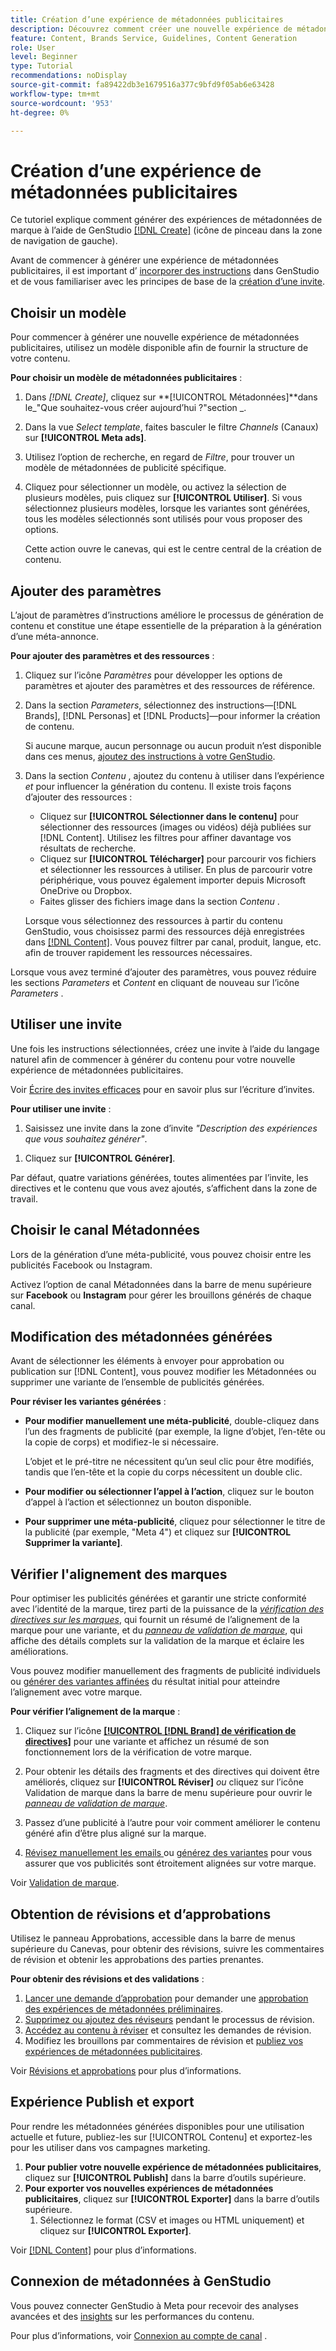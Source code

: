 ```yaml
---
title: Création d’une expérience de métadonnées publicitaires
description: Découvrez comment créer une nouvelle expérience de métadonnées de publicité sur la marque (pour Facebook ou Instagram) avec une IA générative.
feature: Content, Brands Service, Guidelines, Content Generation
role: User
level: Beginner
type: Tutorial
recommendations: noDisplay
source-git-commit: fa89422db3e1679516a377c9bfd9f05ab6e63428
workflow-type: tm+mt
source-wordcount: '953'
ht-degree: 0%

---
```



# Création d’une expérience de métadonnées publicitaires

Ce tutoriel explique comment générer des expériences de métadonnées de marque à l’aide de GenStudio [[!DNL Create]](/help/user-guide/create/overview.md) (icône de pinceau dans la zone de navigation de gauche).

Avant de commencer à générer une expérience de métadonnées publicitaires, il est important d’ [incorporer des instructions](/help/user-guide/guidelines/add-guidelines.md) dans GenStudio et de vous familiariser avec les principes de base de la [création d’une invite](/help/user-guide/effective-prompts.md).

## Choisir un modèle

Pour commencer à générer une nouvelle expérience de métadonnées publicitaires, utilisez un modèle disponible afin de fournir la structure de votre contenu.

**Pour choisir un modèle de métadonnées publicitaires** :

1. Dans _[!DNL Create]_, cliquez sur **[!UICONTROL Métadonnées]**dans le_&quot;Que souhaitez-vous créer aujourd’hui ?&quot;section _.
1. Dans la vue _Select template_, faites basculer le filtre _Channels_ (Canaux) sur **[!UICONTROL Meta ads]**.
1. Utilisez l’option de recherche, en regard de _Filtre_, pour trouver un modèle de métadonnées de publicité spécifique.
1. Cliquez pour sélectionner un modèle, ou activez la sélection de plusieurs modèles, puis cliquez sur **[!UICONTROL Utiliser]**. Si vous sélectionnez plusieurs modèles, lorsque les variantes sont générées, tous les modèles sélectionnés sont utilisés pour vous proposer des options.

   Cette action ouvre le canevas, qui est le centre central de la création de contenu.

## Ajouter des paramètres

L’ajout de paramètres d’instructions améliore le processus de génération de contenu et constitue une étape essentielle de la préparation à la génération d’une méta-annonce.

**Pour ajouter des paramètres et des ressources** :

1. Cliquez sur l’icône _Paramètres_ pour développer les options de paramètres et ajouter des paramètres et des ressources de référence.
1. Dans la section _Parameters_, sélectionnez des instructions—[!DNL Brands], [!DNL Personas] et [!DNL Products]—pour informer la création de contenu.

   Si aucune marque, aucun personnage ou aucun produit n’est disponible dans ces menus, [ajoutez des instructions à votre GenStudio](/help/user-guide/guidelines/add-guidelines.md).

1. Dans la section _Contenu_ , ajoutez du contenu à utiliser dans l’expérience *et* pour influencer la génération du contenu. Il existe trois façons d’ajouter des ressources :
   * Cliquez sur **[!UICONTROL Sélectionner dans le contenu]** pour sélectionner des ressources (images ou vidéos) déjà publiées sur [!DNL Content]. Utilisez les filtres pour affiner davantage vos résultats de recherche.
   * Cliquez sur **[!UICONTROL Télécharger]** pour parcourir vos fichiers et sélectionner les ressources à utiliser. En plus de parcourir votre périphérique, vous pouvez également importer depuis Microsoft OneDrive ou Dropbox.
   * Faites glisser des fichiers image dans la section _Contenu_ .

   Lorsque vous sélectionnez des ressources à partir du contenu GenStudio, vous choisissez parmi des ressources déjà enregistrées dans [[!DNL Content]](/help/user-guide/content/overview.md). Vous pouvez filtrer par canal, produit, langue, etc. afin de trouver rapidement les ressources nécessaires.

Lorsque vous avez terminé d’ajouter des paramètres, vous pouvez réduire les sections *Parameters* et *Content* en cliquant de nouveau sur l’icône _Parameters_ .

## Utiliser une invite

Une fois les instructions sélectionnées, créez une invite à l’aide du langage naturel afin de commencer à générer du contenu pour votre nouvelle expérience de métadonnées publicitaires.

Voir [Écrire des invites efficaces](/help/user-guide/effective-prompts.md) pour en savoir plus sur l’écriture d’invites.

**Pour utiliser une invite** :

1. Saisissez une invite dans la zone d’invite _&quot;Description des expériences que vous souhaitez générer&quot;_.
   <!-- If the prompt box is not visible, click **[!UICONTROL Open to prompt]** to expand it. -->

<!-- 1. Optionally, click one of the prompt suggestions visible just above the prompt text box. Clicking a suggestion auto-fills the suggested prompt in the prompt box. -->
1. Cliquez sur **[!UICONTROL Générer]**.

Par défaut, quatre variations générées, toutes alimentées par l’invite, les directives et le contenu que vous avez ajoutés, s’affichent dans la zone de travail.

## Choisir le canal Métadonnées

Lors de la génération d’une méta-publicité, vous pouvez choisir entre les publicités Facebook ou Instagram.

Activez l’option de canal Métadonnées dans la barre de menu supérieure sur **Facebook** ou **Instagram** pour gérer les brouillons générés de chaque canal.

## Modification des métadonnées générées

Avant de sélectionner les éléments à envoyer pour approbation ou publication sur [!DNL Content], vous pouvez modifier les Métadonnées ou supprimer une variante de l’ensemble de publicités générées.

**Pour réviser les variantes générées** :

* **Pour modifier manuellement une méta-publicité**, double-cliquez dans l’un des fragments de publicité (par exemple, la ligne d’objet, l’en-tête ou la copie de corps) et modifiez-le si nécessaire.

  L’objet et le pré-titre ne nécessitent qu’un seul clic pour être modifiés, tandis que l’en-tête et la copie du corps nécessitent un double clic.

* **Pour modifier ou sélectionner l’appel à l’action**, cliquez sur le bouton d’appel à l’action et sélectionnez un bouton disponible.
* **Pour supprimer une méta-publicité**, cliquez pour sélectionner le titre de la publicité (par exemple, &quot;Meta 4&quot;) et cliquez sur **[!UICONTROL Supprimer la variante]**.

## Vérifier l&#39;alignement des marques

Pour optimiser les publicités générées et garantir une stricte conformité avec l’identité de la marque, tirez parti de la puissance de la [_vérification des directives sur les marques_](/help/user-guide/guidelines/brand-validation.md#brand-guidelines-check), qui fournit un résumé de l’alignement de la marque pour une variante, et du [_panneau de validation de marque_](/help/user-guide/guidelines/brand-validation.md#brand-validation-panel), qui affiche des détails complets sur la validation de la marque et éclaire les améliorations.

Vous pouvez modifier manuellement des fragments de publicité individuels ou [générer des variantes affinées](/help/user-guide/create/generate-variants.md) du résultat initial pour atteindre l’alignement avec votre marque.

**Pour vérifier l’alignement de la marque** :

1. Cliquez sur l’icône [**[!UICONTROL [!DNL Brand] de vérification de directives]**](/help/user-guide/guidelines/brand-validation.md#brand-guidelines-check) pour une variante et affichez un résumé de son fonctionnement lors de la vérification de votre marque.
1. Pour obtenir les détails des fragments et des directives qui doivent être améliorés, cliquez sur **[!UICONTROL Réviser]** _ou_ cliquez sur l’icône Validation de marque dans la barre de menu supérieure pour ouvrir le [_panneau de validation de marque_](/help/user-guide/guidelines/brand-validation.md#brand-validation-panel).

1. Passez d’une publicité à l’autre pour voir comment améliorer le contenu généré afin d’être plus aligné sur la marque.
1. [ Révisez manuellement les emails ](#revise-generated-emails) ou [générez des variantes](/help/user-guide/create/generate-variants.md) pour vous assurer que vos publicités sont étroitement alignées sur votre marque.

Voir [Validation de marque](/help/user-guide/guidelines/brand-validation.md).

## Obtention de révisions et d’approbations

Utilisez le panneau Approbations, accessible dans la barre de menus supérieure du Canevas, pour obtenir des révisions, suivre les commentaires de révision et obtenir les approbations des parties prenantes.

**Pour obtenir des révisions et des validations** :

1. [Lancer une demande d’approbation](/help/user-guide/approvals/request-review.md) pour demander une [approbation des expériences de métadonnées préliminaires](/help/user-guide/approvals/approve-content.md).
1. [Supprimez ou ajoutez des réviseurs](/help/user-guide/approvals/review-and-edit.md#manage-approvals) pendant le processus de révision.
1. [Accédez au contenu à réviser](/help/user-guide/approvals/review-and-edit.md#access-content-for-review) et consultez les demandes de révision.
1. Modifiez les brouillons par commentaires de révision et [publiez vos expériences de métadonnées publicitaires](#publish-and-export-experience).

Voir [Révisions et approbations](/help/user-guide/approvals/overview.md) pour plus d’informations.

## Expérience Publish et export

Pour rendre les métadonnées générées disponibles pour une utilisation actuelle et future, publiez-les sur [!UICONTROL Contenu] et exportez-les pour les utiliser dans vos campagnes marketing.

1. **Pour publier votre nouvelle expérience de métadonnées publicitaires**, cliquez sur **[!UICONTROL Publish]** dans la barre d’outils supérieure.
1. **Pour exporter vos nouvelles expériences de métadonnées publicitaires**, cliquez sur **[!UICONTROL Exporter]** dans la barre d’outils supérieure.
   1. Sélectionnez le format (CSV et images ou HTML uniquement) et cliquez sur **[!UICONTROL Exporter]**.

Voir [[!DNL Content]](/help/user-guide/content/overview.md#search-and-find-approved-content) pour plus d’informations.

## Connexion de métadonnées à GenStudio

Vous pouvez connecter GenStudio à Meta pour recevoir des analyses avancées et des [insights](/help/user-guide/insights/overview.md) sur les performances du contenu.

Pour plus d’informations, voir [Connexion au compte de canal](/help/user-guide/insights/connect-channel.md) .

